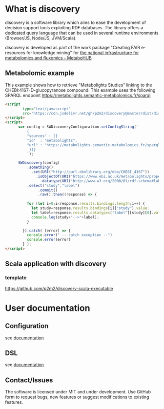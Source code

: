 # What is discovery

discovery is a software library which aims to ease the development of decision support tools
exploiting RDF databases.
The library offers a dedicated query language that can be used in several runtime environments (Browser/JS, Node/JS, JVM/Scala).

discovery is developed as part of the work package "Creating FAIR e-resources for knowledge mining" for [the 
national infrastructure for metabolomics and fluxomics - MetaboHUB](https://www.metabohub.fr/home.html) 

## Metabolomic example

This example shows how to retrieve "Metabolights Studies" 
linking to the CHEBI:4167-D-glucopyranose compound. This example uses the following SPARQL endpoint https://metabolights.semantic-metabolomics.fr/sparql


```html
<script 
        type="text/javascript" 
        src="https://cdn.jsdelivr.net/gh/p2m2/discovery@master/dist/discovery-web.min.js"> 
</script>
<script>
      var config = SWDiscoveryConfiguration.setConfigString(`
          {
          "sources" : [{
          "id"  : "metabolights",
          "url" : "https://metabolights.semantic-metabolomics.fr/sparql"
           }]}
          `);

      SWDiscovery(config)
          .something()
            .set(URI("http://purl.obolibrary.org/obo/CHEBI_4167"))
              .isObjectOf(URI("https://www.ebi.ac.uk/metabolights/property#Xref"),"study")
                .datatype(URI("http://www.w3.org/2000/01/rdf-schema#label"),"label")
          .select("study","label")
               .commit()
               .raw().then((response) => {
          
          for (let i=0;i<response.results.bindings.length;i++) {
            let study=response.results.bindings[i]["study"].value;
            let label=response.results.datatypes["label"][study][0].value; 
            console.log(study+"-->"+label);
          }

        }).catch( (error) => {
          console.error(" -- catch exception --")
          console.error(error)
        } );
</script>
```

## Scala application with discovery

### template

https://github.com/p2m2/discovery-scala-executable

# User documentation

## Configuration

see [documentation](./api/inrae/semantic_web/StatementConfigurationException.html)

## DSL

see [documentation](./api/inrae/semantic_web/SWDiscovery.html)

## Contact/Issues

The software is licensed under MIT and under development.
Use GitHub form to request bugs, new features or suggest modifications to existing features. 
